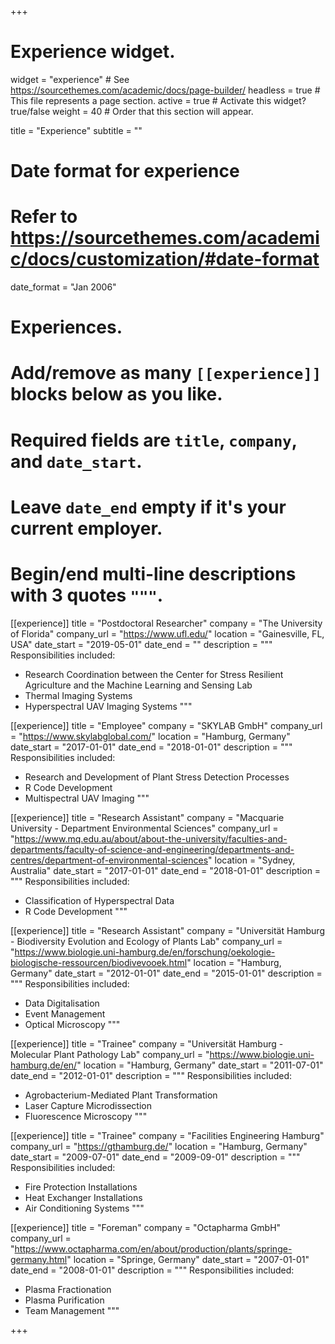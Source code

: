 +++
# Experience widget.
widget = "experience"  # See https://sourcethemes.com/academic/docs/page-builder/
headless = true  # This file represents a page section.
active = true  # Activate this widget? true/false
weight = 40  # Order that this section will appear.

title = "Experience"
subtitle = ""

# Date format for experience
#   Refer to https://sourcethemes.com/academic/docs/customization/#date-format
date_format = "Jan 2006"

# Experiences.
#   Add/remove as many `[[experience]]` blocks below as you like.
#   Required fields are `title`, `company`, and `date_start`.
#   Leave `date_end` empty if it's your current employer.
#   Begin/end multi-line descriptions with 3 quotes `"""`.

[[experience]]
  title = "Postdoctoral Researcher"
  company = "The University of Florida"
  company_url = "https://www.ufl.edu/"
  location = "Gainesville, FL, USA"
  date_start = "2019-05-01"
  date_end = ""
  description = """
  Responsibilities included:
  
  * Research Coordination between the Center for Stress Resilient Agriculture and the Machine Learning and Sensing Lab
  * Thermal Imaging Systems
  * Hyperspectral UAV Imaging Systems
  """
 
[[experience]]
  title = "Employee"
  company = "SKYLAB GmbH"
  company_url = "https://www.skylabglobal.com/"
  location = "Hamburg, Germany"
  date_start = "2017-01-01"
  date_end = "2018-01-01"
  description = """
  Responsibilities included:
  
  * Research and Development of Plant Stress Detection Processes
  * R Code Development
  * Multispectral UAV Imaging
  """
  
[[experience]]
  title = "Research Assistant"
  company = "Macquarie University - Department Environmental Sciences"
  company_url = "https://www.mq.edu.au/about/about-the-university/faculties-and-departments/faculty-of-science-and-engineering/departments-and-centres/department-of-environmental-sciences"
  location = "Sydney, Australia"
  date_start = "2017-01-01"
  date_end = "2018-01-01"
  description = """
  Responsibilities included:
  
  * Classification of Hyperspectral Data
  * R Code Development
  """
  
[[experience]]
  title = "Research Assistant"
  company = "Universität Hamburg - Biodiversity Evolution and Ecology of Plants Lab"
  company_url = "https://www.biologie.uni-hamburg.de/en/forschung/oekologie-biologische-ressourcen/biodivevooek.html"
  location = "Hamburg, Germany"
  date_start = "2012-01-01"
  date_end = "2015-01-01"
  description = """
  Responsibilities included:
  
  * Data Digitalisation
  * Event Management
  * Optical Microscopy
  """
  
[[experience]]
  title = "Trainee"
  company = "Universität Hamburg - Molecular Plant Pathology Lab"
  company_url = "https://www.biologie.uni-hamburg.de/en/"
  location = "Hamburg, Germany"
  date_start = "2011-07-01"
  date_end = "2012-01-01"
  description = """
  Responsibilities included:
  
  * Agrobacterium-Mediated Plant Transformation
  * Laser Capture Microdissection
  * Fluorescence Microscopy
  """
  
[[experience]]
  title = "Trainee"
  company = "Facilities Engineering Hamburg"
  company_url = "https://gthamburg.de/"
  location = "Hamburg, Germany"
  date_start = "2009-07-01"
  date_end = "2009-09-01"
  description = """
  Responsibilities included:
  
  * Fire Protection Installations
  * Heat Exchanger Installations
  * Air Conditioning Systems
  """
  
[[experience]]
  title = "Foreman"
  company = "Octapharma GmbH"
  company_url = "https://www.octapharma.com/en/about/production/plants/springe-germany.html"
  location = "Springe, Germany"
  date_start = "2007-01-01"
  date_end = "2008-01-01"
  description = """
  Responsibilities included:
  
  * Plasma Fractionation
  * Plasma Purification
  * Team Management
  """

+++
